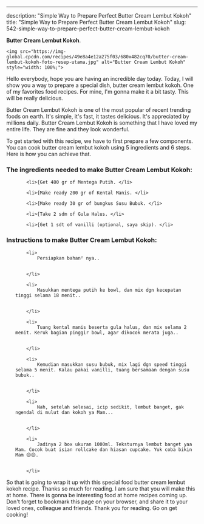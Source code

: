 ---
description: "Simple Way to Prepare Perfect Butter Cream Lembut Kokoh"
title: "Simple Way to Prepare Perfect Butter Cream Lembut Kokoh"
slug: 542-simple-way-to-prepare-perfect-butter-cream-lembut-kokoh

<p>
	<strong>Butter Cream Lembut Kokoh</strong>. 
	
</p>
<p>
	
	<img src="https://img-global.cpcdn.com/recipes/49e8a4e12a275f03/680x482cq70/butter-cream-lembut-kokoh-foto-resep-utama.jpg" alt="Butter Cream Lembut Kokoh" style="width: 100%;">
	
	
</p>
<p>
	Hello everybody, hope you are having an incredible day today. Today, I will show you a way to prepare a special dish, butter cream lembut kokoh. One of my favorites food recipes. For mine, I'm gonna make it a bit tasty. This will be really delicious.
</p>
	
<p>
	Butter Cream Lembut Kokoh is one of the most popular of recent trending foods on earth. It's simple, it's fast, it tastes delicious. It's appreciated by millions daily. Butter Cream Lembut Kokoh is something that I have loved my entire life. They are fine and they look wonderful.
</p>
<p>
	
</p>

<p>
To get started with this recipe, we have to first prepare a few components. You can cook butter cream lembut kokoh using 5 ingredients and 6 steps. Here is how you can achieve that.
</p>

<h3>The ingredients needed to make Butter Cream Lembut Kokoh:</h3>

<ol>
	
		<li>{Get 480 gr of Mentega Putih. </li>
	
		<li>{Make ready 200 gr of Kental Manis. </li>
	
		<li>{Make ready 30 gr of bungkus Susu Bubuk. </li>
	
		<li>{Take 2 sdm of Gula Halus. </li>
	
		<li>{Get 1 sdt of vanilli (optional, saya skip). </li>
	
</ol>
<p>
	
</p>

<h3>Instructions to make Butter Cream Lembut Kokoh:</h3>

<ol>
	
		<li>
			Persiapkan bahan² nya..
			
			
		</li>
	
		<li>
			Masukkan mentega putih ke bowl, dan mix dgn kecepatan tinggi selama 18 menit..
			
			
		</li>
	
		<li>
			Tuang kental manis beserta gula halus, dan mix selama 2 menit. Keruk bagian pinggir bowl, agar dikocok merata juga..
			
			
		</li>
	
		<li>
			Kemudian masukkan susu bubuk, mix lagi dgn speed tinggi selama 5 menit. Kalau pakai vanilli, tuang bersamaan dengan susu bubuk..
			
			
		</li>
	
		<li>
			Nah, setelah selesai, icip sedikit, lembut banget, gak ngendal di mulut dan kokoh ya Mam...
			
			
		</li>
	
		<li>
			Jadinya 2 box ukuran 1000ml. Teksturnya lembut banget yaa Mam. Cocok buat isian rollcake dan hiasan cupcake. Yuk coba bikin Mam 😊😊.
			
			
		</li>
	
</ol>

<p>
	
</p>

<p>
	So that is going to wrap it up with this special food butter cream lembut kokoh recipe. Thanks so much for reading. I am sure that you will make this at home. There is gonna be interesting food at home recipes coming up. Don't forget to bookmark this page on your browser, and share it to your loved ones, colleague and friends. Thank you for reading. Go on get cooking!
</p>
